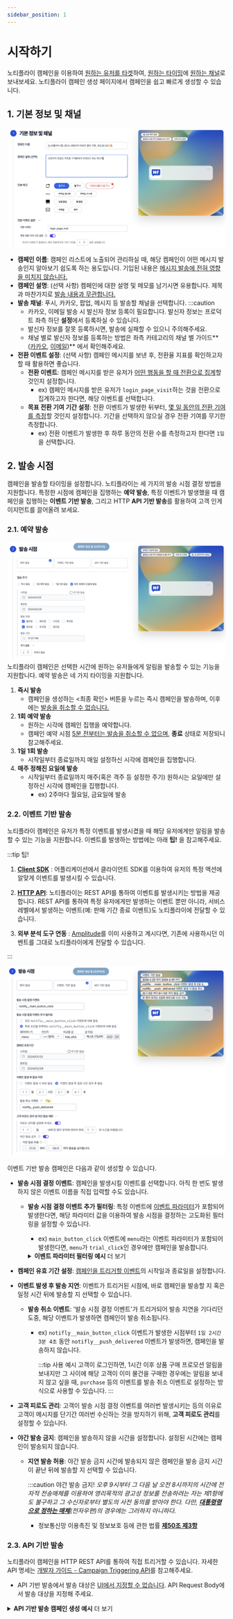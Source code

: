 ```yaml
---
sidebar_position: 1
---
```


# 시작하기

노티플라이 캠페인을 이용하여 <u>원하는 유저를 타겟</u>하여, <u>원하는 타이밍</u>에 <u>원하는 채널</u>로 보내보세요. 노티플라이 캠페인 생성 페이지에서 캠페인을 쉽고 빠르게 생성할 수 있습니다.

<!--
## 캠페인 생애 주기 (Life Cycle)

노티플라이에서 캠페인은 총 네 가지 상태를 가집니다.

![Campaign Life Cycle](./img/campaign_life_cycle.png)

(\*_파란색 화살표: 사용자 조작, 검정색 화살표: 자동_)

캠페인 상태는 캠페인 리스트 페이지에서 확인하실 수 있습니다.

![Campaign Status Example](./img/campaign_status_example.png)

1. **드래프트** : 캠페인을 생성하다가 중간에 취소했을 때, 나중에 다시 이어서 작업할 수 있는 상태입니다. 드래프트 캠페인은 실제 발송에서 어떠한 영향도 미치지 않으며, 실제로 발송되었던 캠페인이 아니기 때문에 발송 현황을 확인할 수 없습니다.

2. **액티브**: 캠페인을 생성하면, 기본적으로 캠페인은 액티브 상태로 저장됩니다. (_참고: 즉시 발송 캠페인이거나, 5분 내로 발송되어야 할 캠페인은 곧바로 종료 상태로 들어가며, 차후 발송 취소, 수정 또는 재개할 수 없습니다._) 액티브 상태인 캠페인은 실제로 발송될 가능성이 있는 캠페인들이며, 실시간으로 발송 현황을 확인할 수 있습니다. **액티브 상태 캠페인은 수정이 불가능합니다.**

3. **비활성**: 캠페인 리스트의 **액티브 상태**인 캠페인 항목 가장 오른쪽에 '중지' 버튼을 클릭하면 액티브 상태인 캠페인을 비활성 상태로 만들 수 있습니다. 비활성 상태인 캠페인은 발송 대상에서 제외되지만, 지금까지 발송 현황을 확인할 수 있습니다. 비활성 상태인 캠페인은 다시 재개시켜 액티브 캠페인으로 전환할 수 있습니다. **캠페인 수정은 비활성 상태일때만 가능합니다.**

4. **종료**: 캠페인 집행 기한이 만료된 캠페인은 자동으로 종료됩니다. 또한, 사용자가 **비활성** 상태인 캠페인 가장 오른쪽에 '종료' 버튼을 눌러 캠페인을 종료시킬 수도 있습니다. 한 번 캠페인이 종료되면, 더이상 **재개 또는 수정이 불가능합니다**. 캠페인이 종료된 후에도 발송 현황은 계속 확인할 수 있습니다. **종료 상태인 캠페인만 삭제할 수 있습니다**. 종료된 캠페인과 동일한 캠페인을 다시 재개하고싶다면, 캠페인 복제 기능을 활용해 주세요. -->

## 1. 기본 정보 및 채널

![Campaign basic info creation](./img/campaign_basic_info_creation_v2.png)

- **캠페인 이름**: 캠페인 리스트에 노출되어 관리하실 때, 해당 켐페인이 어떤 메시지 발송인지 알아보기 쉽도록 하는 용도입니다. 기입된 내용은 <u>메시지 발송에 전혀 영향을 미치지 않습니다.</u>
- **캠페인 설명**: (선택 사항) 켐페인에 대한 설명 및 메모를 남기시면 유용합니다. 제목과 마찬가지로 <u>발송 내용과 무관합니다. </u>
- **발송 채널**: 푸시, 카카오, 팝업, 메시지 등 발송할 채널을 선택합니다.
  :::caution
  - 카카오, 이메일 발송 시 발신자 정보 등록이 필요합니다. 발신자 정보는 프로덕트 좌측 하단 **설정**에서 등록하실 수 있습니다.
  - 발신자 정보를 잘못 등록하시면, 발송에 실패할 수 있으니 주의해주세요.
  - 채널 별로 발신자 정보를 등록하는 방법은 좌측 카테고리의 채널 별 가이드**([카카오](/ko/docusaurus-plugin-content-docs/current/user-guide/kakaotalk/integration.md), [이메일](/ko/docusaurus-plugin-content-docs/current/user-guide/email/guide.mdx))** 에서 확인해주세요.
- **전환 이벤트 설정**: (선택 사항) 캠페인 메시지를 보낸 후, 전환율 지표를 확인하고자 할 때 활용하면 좋습니다.
  - **전환 이벤트**: 캠페인 메시지를 받은 유저가 <u>어떤 행동을 할 때 전환으로 집계</u>할 것인지 설정합니다.
    - ex) 캠페인 메시지를 받은 유저가 `login_page_visit`하는 것을 전환으로 집계하고자 한다면, 해당 이벤트를 선택합니다.
  - **목표 전환 기여 기간 설정**: 전환 이벤트가 발생한 뒤부터, <u>몇 일 동안의 전환 기여를 측정</u>할 것인지 설정합니다.
    기간을 선택하지 않으실 경우 전환 기여를 무기한 측정합니다.
    - ex) 전환 이벤트가 발생한 후 하루 동안의 전환 수를 측정하고자 한다면 `1일`을 선택합니다.

## 2. 발송 시점

캠페인을 발송할 타이밍을 설정합니다. 노티플라이는 세 가지의 발송 시점 결정 방법을 지원합니다. 특정한 시점에 캠페인을 집행하는 **예약 발송**, 특정 이벤트가 발생했을 때 캠페인을 집행하는 **이벤트 기반 발송**, 그리고 HTTP **API 기반 발송**를 활용하여 고객 인게이지먼트를 끌어올려 보세요.

### 2.1. 예약 발송

![Campaign Reservation](./img/campaign_reservation.png)
노티플라이 캠페인은 선택한 시간에 원하는 유저들에게 알림을 발송할 수 있는 기능을 지원합니다. 예약 발송은 네 가지 타이밍을 지원합니다.

1. **즉시 발송**
   - 캠페인을 생성하는 <최종 확인> 버튼을 누르는 즉시 캠페인을 발송하며, 이후에는 <u>발송을 취소할 수 없습니다.</u>
2. **1회 예약 발송**
   - 원하는 시각에 캠페인 집행을 예약합니다.
   - 캠페인 예약 시점 <u>5분 전부터는 발송을 취소할 수 없으며</u>, **종료** 상태로 저장되니 참고해주세요.
3. **1일 1회 발송**
   - 시작일부터 종료일까지 매일 설정하신 시각에 캠페인을 집행합니다.
4. **매주 정해진 요일에 발송**
   - 시작일부터 종료일까지 매주(혹은 격주 등 설정한 주기) 원하시는 요일에만 설정하신 시각에 캠페인을 집행합니다.
     - ex) 2주마다 월요일, 금요일에 발송
     <!--
     일회성 발송이 아닌 주기성 발송인 경우 (위 3, 4번 항목), 캠페인 발송 기간을 선택할 수 있습니다. 캠페인 발송 기간은 **시작일 부터 종료일** 까지로 선택할 수 있으며, 시작일 당일 **00시 00분**부터, 종료일 당일 **23시 59분**까지로 취급됩니다. -->

### 2.2. 이벤트 기반 발송

노티플라이 캠페인은 유저가 특정 이벤트를 발생시켰을 때 해당 유저에게만 알림을 발송할 수 있는 기능을 지원합니다. 이벤트를 발생하는 방법에는 아래 **팁!** 을 참고해주세요.

:::tip 팁!

1.  **[Client SDK](/ko/category/client-sdk)** : 어플리케이션에서 클라이언트 SDK를 이용하여 유저의 특정 액션에 알맞게 이벤트를 발생시킬 수 있습니다.

2.  **[HTTP API](/ko/developer-guide/http-api/http-api-guide)**: 노티플라이는 REST API를 통하여 이벤트를 발생시키는 방법을 제공합니다. REST API를 통하여 특정 유저에게만 발생하는 이벤트 뿐만 아니라, 서비스 레벨에서 발생하는 이벤트(예: 판매 기간 종료 이벤트)도 노티플라이에 전달할 수 있습니다.

3.  **외부 분석 도구 연동** : [Amplitude](/ko/user-guide/amplitude/amplitude-introduction)를 이미 사용하고 계시다면, 기존에 사용하시던 이벤트를 그대로 노티플라이에게 전달할 수 있습니다.

:::

![Event based campaign - Triggering event 1](./img/campaign_event_based_timing_v5.png)

이벤트 기반 발송 캠페인은 다음과 같이 생성할 수 있습니다.

- **발송 시점 결정 이벤트**: 캠페인을 발생시킬 이벤트를 선택합니다. 아직 한 번도 발생하지 않은 이벤트 이름을 직접 입력할 수도 있습니다.

  - **발송 시점 결정 이벤트 추가 필터링**: 특정 이벤트에 <u>이벤트 파라미터</u>가 포함되어 발생한다면, 해당 파라미터 값을 이용하여 발송 시점을 결정하는 고도화된 필터링을 설정할 수 있습니다.

    - ex) `main_button_click` 이벤트에 `menu`라는 이벤트 파라미터가 포함되어 발생한다면, `menu`가 `trial_click`인 경우에만 캠페인을 발송합니다.

    <details style={{ margin: "10px" }}>
      <summary><b>이벤트 파라미터 필터링 예시</b> 더 보기</summary>

    <img
    src={require("./img/triggering-event-filters-example-1.png").default}
    width="700px"
    style={{ padding: "20px", margin: "10px", border: "2px solid #eaecef" }}
    />

    - ex) 구매(`purchase`) 이벤트에 `product_category`라는 이벤트 파라미터가 포함되어 발생한다면, 해당 파라미터 값이 `clothing`인 경우에만 캠페인을 발송합니다.

    **AND/OR 조건**을 이용하여 더 복잡한 필터링을 설정해 보세요.

    <img
    src={require("./img/triggering-event-filters-example-2.png").default}
    width="700px"
    style={{ padding: "20px", margin: "10px", border: "2px solid #eaecef" }}
    />

    - ex) 고객이 `blog`를 통해 유입되었고 `/product` 경로를 방문하였으며 `id`라는 쿼리 파라미터가 `123` **이거나**
      고객이 `banner`를 통해`메인 화면`으로 유입되었을 때 캠페인을 집행하는 예시입니다.

    (이 때, `page_view` 이벤트는 `utm_medium`, `pathname`, `query.id` 라는 파라미터가 포함한다고 가정합니다.)

    </details>

- **켐페인 유효 기간 설정**: <u>캠페인을 트리거할 이벤트</u>의 시작일과 종료일을 설정합니다.
- **이벤트 발생 후 발송 지연**: 이벤트가 트리거된 시점에, 바로 캠페인을 발송할 지 혹은 일정 시간 뒤에 발송할 지 선택할 수 있습니다.

  - **발송 취소 이벤트**: '발송 시점 결정 이벤트'가 트리거되어 발송 지연을 기다리던 도중, 해당 이벤트가 발생하면 캠페인이 발송 취소됩니다.

    - ex) `notifly__main_button_click` 이벤트가 발생한 시점부터 `1일 2시간 3분 4초` 동안 `notifly__push_delivered` 이벤트가 발생하면, 캠페인을 발송하지 않습니다.

      :::tip 사용 예시
      고객이 로그인하면, 1시간 이후 상품 구매 프로모션 알림을 보내지만 그 사이에 해당 고객이 이미 물건을 구매한 경우에는 알림을 보내지 않고 싶을 때, `purchase` 등의 이벤트를 발송 취소 이벤트로 설정하는 방식으로 사용할 수 있습니다.
      :::

- **고객 피로도 관리**: 고객이 발송 시점 결정 이벤트를 여러번 발생시키는 등의 이유로 고객이 메시지를 단기간 여러번 수신하는 것을 방지하기 위해, **고객 피로도 관리**를 설정할 수 있습니다.
- **야간 발송 금지**: 캠페인을 발송하지 않을 시간을 설정합니다. 설정된 시간에는 캠페인이 발송되지 않습니다.

  - **지연 발송 허용**: 야간 발송 금지 시간에 발송되지 않은 캠페인을 발송 금지 시간이 끝난 뒤에 발송할 지 선택할 수 있습니다.

    :::caution 야간 발송 금지!
    _오후 9시부터 그 다음 날 오전 8시까지의 시간에 전자적 전송매체를 이용하여 영리목적의 광고성 정보를 전송하려는 자는 제1항에도 불구하고 그 수신자로부터 별도의 사전 동의를 받아야 한다. 다만, [**대통령령으로 정하는 매체**](<https://www.law.go.kr/법령/정보통신망이용촉진및정보보호등에관한법률시행령/(20231226,34024,20231226)/제61조>)(전자우편)의 경우에는 그러하지 아니하다._

    - 정보통신망 이용촉진 및 정보보호 등에 관한 법률 [**제50조 제3항**](https://www.law.go.kr/lsLinkProc.do?lsNm=%EC%A0%95%EB%B3%B4%ED%86%B5%EC%8B%A0%EB%A7%9D%20%EC%9D%B4%EC%9A%A9%EC%B4%89%EC%A7%84%20%EB%B0%8F%20%EC%A0%95%EB%B3%B4%EB%B3%B4%ED%98%B8%20%EB%93%B1%EC%97%90%20%EA%B4%80%ED%95%9C%20%EB%B2%95%EB%A5%A0&lsId=000030&chrClsCd=010202&joNo=005000000%5E005000000%5E005002000%5E005003000%5E005004000%5E005005000%5E005006000%5E005007000%5E005008000&mode=2&joLnkStr=%EC%A0%9C50%EC%A1%B0%20%EB%98%90%EB%8A%94%20%EC%A0%9C50%EC%A1%B0%EC%9D%988)

### 2.3. API 기반 발송

노티플라이 캠페인을 HTTP REST API를 통하여 직접 트리거할 수 있습니다. 자세한 API 명세는 [개발자 가이드 - Campaign Triggering API](/ko/developer-guide/http-api/http-api-guide#api-campaign-triggering)를 참고해주세요.

- API 기반 발송에서 발송 대상은 <u>UI에서 지정할 수 없습니다</u>. API Request Body에서 발송 대상을 지정해 주세요.

<details>
    <summary><b>API 기반 발송 캠페인 생성 예시</b> 더 보기</summary>

- 해당 캠페인은 [**Campaign Triggering API**](/ko/developer-guide/http-api/http-api-guide#api-campaign-triggering)의 예시 코드에 기반하여 제작된 캠페인 예시입니다.

![api-triggered-campaign-message-example](./img/api_triggered_campaign_message_example.png)

- 주의) 해당 user의 `name` property가 정의되어있다는 가정 하에, 위와 같은 캠페인을 생성하였습니다.

</details>

<!-- ## 3. 캠페인 발송 대상 설정

노티플라이 캠페인은 쉽고 빠르게 타겟 사용자에게 메시지를 발송할 수 있습니다. 자세한 정보는 [캠페인 발송 대상 설정](/ko/user-guide/campaigns/campaign-segments) 가이드를 확인해주세요.

## 4. 메시지 개인화

노티플라이 캠페인은 사용자에게 메시지를 개인화하여 발송할 수 있는 방법을 제공합니다. 자세한 정보는 [메시지 개인화](/ko/category/message-personalization) 가이드를 확인해주세요. -->
